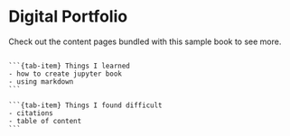 # Digital Portfolio

Check out the content pages bundled with this sample book to see more.

```{tableofcontents}

```

````{tab-set}
```{tab-item} Things I learned
- how to create jupyter book
- using markdown
```

```{tab-item} Things I found difficult
- citations
- table of content
```
````

